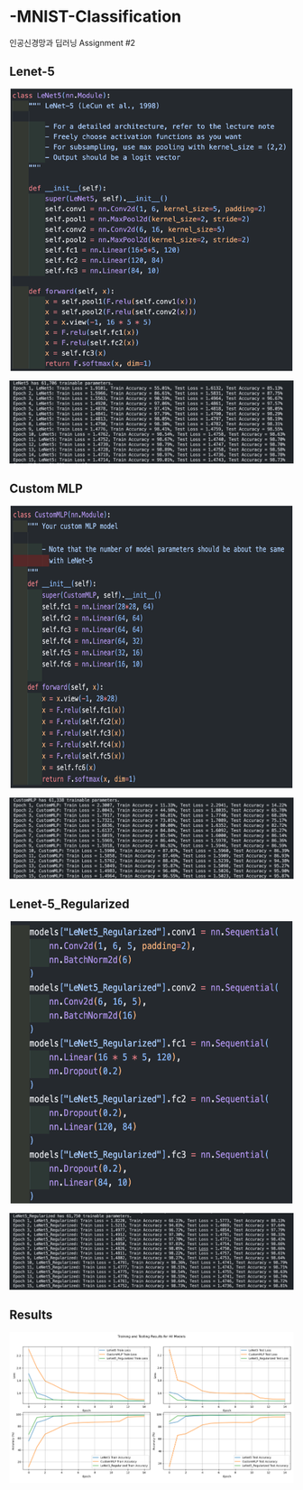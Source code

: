 # -MNIST-Classification
인공신경망과 딥러닝 Assignment #2

## Lenet-5 
<p align="center">
  <img src="./images/lenet5.png" width="500" height="500"/>
</p>

![Lenet-5](./images/lenet5_result.png)

## Custom MLP

<p align="center">
  <img src="./images/custom_mlp.png" width="500" height="500"/>
</p>

![Lenet-5](./images/custom_mlp_result.png)

## Lenet-5_Regularized

<p align="center">
  <img src="./images/lenet5_regularized.png" width="500" height="500"/>
</p>

![Lenet-5](./images/lenet5_regularized_result.png)

## Results

![Lenet-5](./images/full_result.png)

